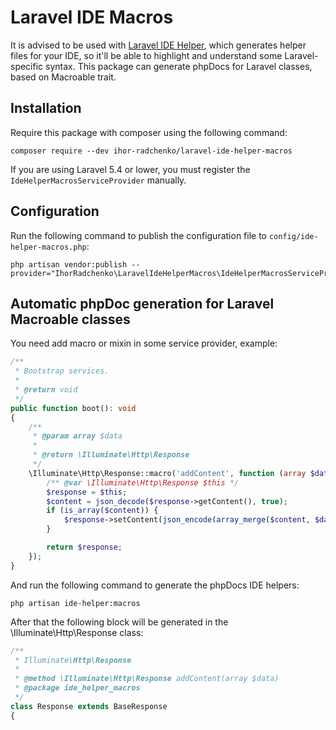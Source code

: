 # Laravel IDE Macros

It is advised to be used with [Laravel IDE Helper](https://github.com/barryvdh/laravel-ide-helper), which generates helper files for your IDE, so it'll be able to highlight and understand some Laravel-specific syntax.
This package can generate phpDocs for Laravel classes, based on Macroable trait.

## Installation

Require this package with composer using the following command:

```
composer require --dev ihor-radchenko/laravel-ide-helper-macros
```

If you are using Laravel 5.4 or lower, you must register the `IdeHelperMacrosServiceProvider` manually.

## Configuration
Run the following command to publish the configuration file to `config/ide-helper-macros.php`:
```
php artisan vendor:publish --provider="IhorRadchenko\LaravelIdeHelperMacros\IdeHelperMacrosServiceProvider"
```

## Automatic phpDoc generation for Laravel Macroable classes

You need add macro or mixin in some service provider, example:
```php
/**
 * Bootstrap services.
 *
 * @return void
 */
public function boot(): void
{
    /**
     * @param array $data
     *
     * @return \Illuminate\Http\Response
     */
    \Illuminate\Http\Response::macro('addContent', function (array $data) {
        /** @var \Illuminate\Http\Response $this */
        $response = $this;
        $content = json_decode($response->getContent(), true);
        if (is_array($content)) {
            $response->setContent(json_encode(array_merge($content, $data)));
        }

        return $response;
    });
}
```
 
And run the following command to generate the phpDocs IDE helpers:
```
php artisan ide-helper:macros
```

After that the following block will be generated in the \Illuminate\Http\Response class: 
```php
/**
 * Illuminate\Http\Response
 *
 * @method \Illuminate\Http\Response addContent(array $data)
 * @package ide_helper_macros
 */
class Response extends BaseResponse
{
```